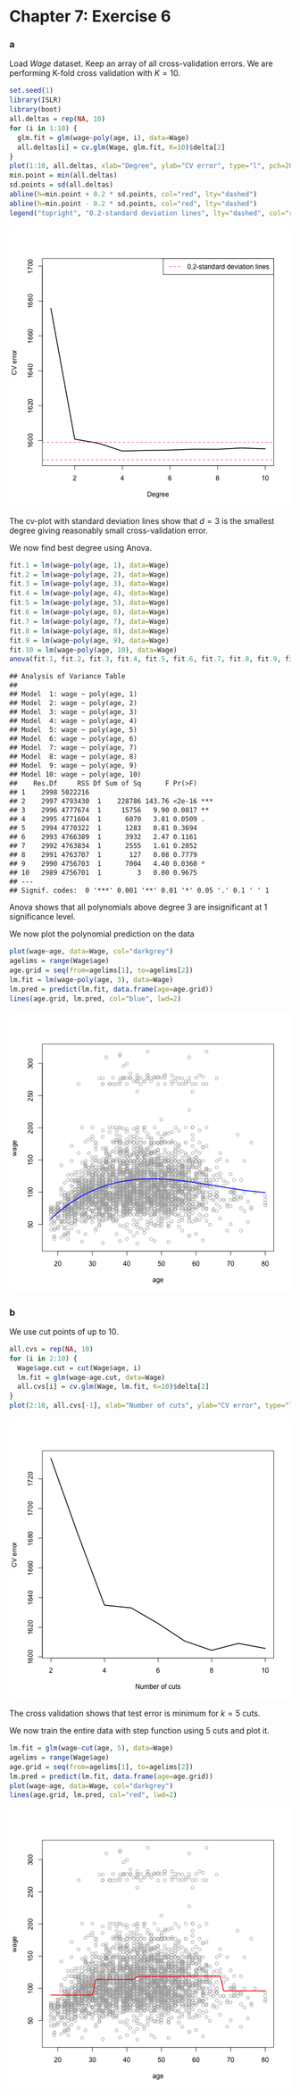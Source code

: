 Chapter 7: Exercise 6
========================================================

### a
Load $Wage$ dataset. Keep an array of all cross-validation errors. We are performing K-fold cross validation with $K=10$.

```r
set.seed(1)
library(ISLR)
library(boot)
all.deltas = rep(NA, 10)
for (i in 1:10) {
  glm.fit = glm(wage~poly(age, i), data=Wage)
  all.deltas[i] = cv.glm(Wage, glm.fit, K=10)$delta[2]
}
plot(1:10, all.deltas, xlab="Degree", ylab="CV error", type="l", pch=20, lwd=2, ylim=c(1590, 1700))
min.point = min(all.deltas)
sd.points = sd(all.deltas)
abline(h=min.point + 0.2 * sd.points, col="red", lty="dashed")
abline(h=min.point - 0.2 * sd.points, col="red", lty="dashed")
legend("topright", "0.2-standard deviation lines", lty="dashed", col="red")
```

![plot of chunk 6a](figure/6a.png) 

The cv-plot with standard deviation lines show that $d=3$ is the smallest degree giving reasonably small cross-validation error.

We now find best degree using Anova.


```r
fit.1 = lm(wage~poly(age, 1), data=Wage)
fit.2 = lm(wage~poly(age, 2), data=Wage)
fit.3 = lm(wage~poly(age, 3), data=Wage)
fit.4 = lm(wage~poly(age, 4), data=Wage)
fit.5 = lm(wage~poly(age, 5), data=Wage)
fit.6 = lm(wage~poly(age, 6), data=Wage)
fit.7 = lm(wage~poly(age, 7), data=Wage)
fit.8 = lm(wage~poly(age, 8), data=Wage)
fit.9 = lm(wage~poly(age, 9), data=Wage)
fit.10 = lm(wage~poly(age, 10), data=Wage)
anova(fit.1, fit.2, fit.3, fit.4, fit.5, fit.6, fit.7, fit.8, fit.9, fit.10)
```

```
## Analysis of Variance Table
## 
## Model  1: wage ~ poly(age, 1)
## Model  2: wage ~ poly(age, 2)
## Model  3: wage ~ poly(age, 3)
## Model  4: wage ~ poly(age, 4)
## Model  5: wage ~ poly(age, 5)
## Model  6: wage ~ poly(age, 6)
## Model  7: wage ~ poly(age, 7)
## Model  8: wage ~ poly(age, 8)
## Model  9: wage ~ poly(age, 9)
## Model 10: wage ~ poly(age, 10)
##    Res.Df     RSS Df Sum of Sq      F Pr(>F)    
## 1    2998 5022216                               
## 2    2997 4793430  1    228786 143.76 <2e-16 ***
## 3    2996 4777674  1     15756   9.90 0.0017 ** 
## 4    2995 4771604  1      6070   3.81 0.0509 .  
## 5    2994 4770322  1      1283   0.81 0.3694    
## 6    2993 4766389  1      3932   2.47 0.1161    
## 7    2992 4763834  1      2555   1.61 0.2052    
## 8    2991 4763707  1       127   0.08 0.7779    
## 9    2990 4756703  1      7004   4.40 0.0360 *  
## 10   2989 4756701  1         3   0.00 0.9675    
## ---
## Signif. codes:  0 '***' 0.001 '**' 0.01 '*' 0.05 '.' 0.1 ' ' 1
```

Anova shows that all polynomials above degree $3$ are insignificant at $1%$ significance level.

We now plot the polynomial prediction on the data

```r
plot(wage~age, data=Wage, col="darkgrey")
agelims = range(Wage$age)
age.grid = seq(from=agelims[1], to=agelims[2])
lm.fit = lm(wage~poly(age, 3), data=Wage)
lm.pred = predict(lm.fit, data.frame(age=age.grid))
lines(age.grid, lm.pred, col="blue", lwd=2)
```

![plot of chunk 6aa](figure/6aa.png) 


### b
We use cut points of up to 10.

```r
all.cvs = rep(NA, 10)
for (i in 2:10) {
  Wage$age.cut = cut(Wage$age, i)
  lm.fit = glm(wage~age.cut, data=Wage)
  all.cvs[i] = cv.glm(Wage, lm.fit, K=10)$delta[2]
}
plot(2:10, all.cvs[-1], xlab="Number of cuts", ylab="CV error", type="l", pch=20, lwd=2)
```

![plot of chunk 6b](figure/6b.png) 

The cross validation shows that test error is minimum for $k=5$ cuts.

We now train the entire data with step function using $5$ cuts and plot it.

```r
lm.fit = glm(wage~cut(age, 5), data=Wage)
agelims = range(Wage$age)
age.grid = seq(from=agelims[1], to=agelims[2])
lm.pred = predict(lm.fit, data.frame(age=age.grid))
plot(wage~age, data=Wage, col="darkgrey")
lines(age.grid, lm.pred, col="red", lwd=2)
```

![plot of chunk 6bb](figure/6bb.png) 

